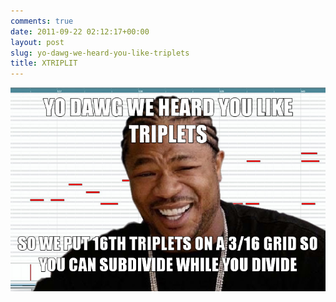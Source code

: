 ```yaml
---
comments: true
date: 2011-09-22 02:12:17+00:00
layout: post
slug: yo-dawg-we-heard-you-like-triplets
title: XTRIPLIT
---
```


![Yo dawg!](/images/yo-dawg-trips.jpg)
